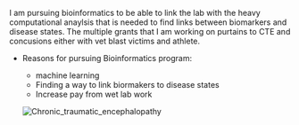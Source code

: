 I am pursuing bioinformatics to be able to link the lab with the heavy computational anaylsis that is needed to find links between biomarkers and disease states. The multiple grants that I am working on purtains to CTE and concusions either with vet blast victims and athlete. 

* Reasons for pursuing Bioinformatics program:
  * machine learning
  * Finding a way to link biormakers to disease states
  * Increase pay from wet lab work
  
  ![Chronic_traumatic_encephalopathy]( C:\Users\nk15\Desktop\BIFX551\Chronic_traumatic_encephalopathy.png)

  
  
  
  
 
  

